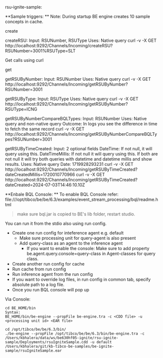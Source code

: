 
rsu-ignite-sample: 

**Sample triggers: **
Note: During startup BE engine creates 10 sample concepts in cache. 

create

createRSU: 
Input: RSUNumber, RSUType
Uses: Native query
curl -v -X GET http://localhost:9292/Channels/Incoming/createRSU?RSUNumber=3001%RSUType=SLT


Get calls using curl

get

getRSUByNumber: 
Input: RSUNumber
Uses: Native query
curl -v -X GET http://localhost:9292/Channels/Incoming/getRSUByNumber?RSUNumber=3001

getRSUByType: 
Input: RSUType
Uses: Native query
curl -v -X GET http://localhost:9292/Channels/Incoming/getRSUByNumber?RSUType=ICNG

getRSUByNumberCompareBQLTypes: 
Input: RSUNumber
Uses: Native query and non-native query
Outcome: In logs you see the difference in time to fetch the same record
curl -v -X GET http://localhost:9292/Channels/Incoming/getRSUByNumberCompareBQLTypes?RSUNumber=3001

getRSUByTimeCreated: 
Input: 2 optional fields 
       DateTime: If not null, it will query using this. 
       DateTimeMillis: If not null it will query using this.
       If both are not null it will try both queries with datetime and datetime millis and show results. 
Uses: Native query
Date: 1719928293231
curl -v -X GET http://localhost:9292/Channels/Incoming/getRSUByTimeCreated?dateCreatedMillis=1720010770966
curl -v -X GET http://localhost:9292/Channels/Incoming/getRSUByTimeCreated?dateCreated=2024-07-03T14:46:10.10Z


**Enbale BQL Console: **
To enable BQL Console refer: 
file:///opt/tibco/be/be/6.3/examples/event_stream_processing/bql/readme.html
> make sure bql.jar is copied to BE's lib folder, restart studio.

You can run it from the stdio also using run config.
- Create one run config for inteference agent e.g. default
    - Make sure processing unit for query-agent is also present
    - Add query-class as an agent to the inference agent 
        - If you want to enable the console: Make sure to add property be.agent.query.console=query-class in Agent-classes for query class. 
- Create another run config for cache
- Run cache from run config
- Run inference agent from the run config
- If you want to override log files, in run config in common tab, specify absolute path to a log file. 
- Once you run BQL console will pop up

Via Console: 
```console
cd BE_HOME/bin
Syntax: 
BE_HOME/bin/be-engine --propFile be-engine.tra -c <CDD file> -u <processing unit id> <EAR file>
```

```console
cd /opt/tibco/be/be/6.3/bin/
./be-engine --propFile /opt/tibco/be/be/6.3/bin/be-engine.tra -c /Users/kbhalera/data/ws/be630hf05-ignite/rsu-ignite-sample/Deployments/rsuIgniteSample.cdd -u default /Users/kbhalera/git/kb-tibco-be-samples/be-ignite-sample/rsuIgniteSample.ear
```

